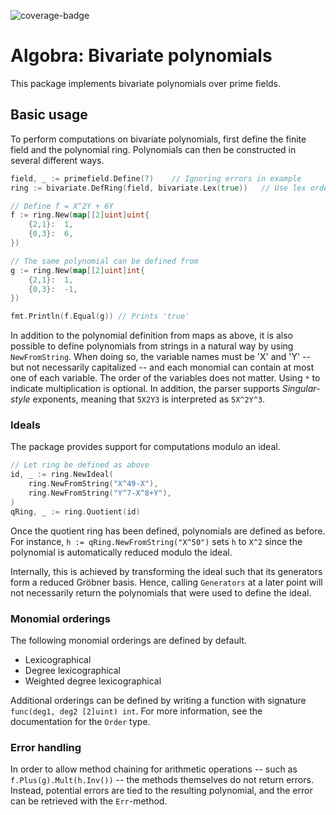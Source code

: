 ![coverage-badge](https://img.shields.io/badge/coverage-87.9%25-green?cacheSeconds=86400&style=flat)
# Algobra: Bivariate polynomials
This package implements bivariate polynomials over prime fields.

## Basic usage
To perform computations on bivariate polynomials, first define the finite field and the polynomial ring. Polynomials can then be constructed in several different ways.
```go
field, _ := primefield.Define(7)	// Ignoring errors in example
ring := bivariate.DefRing(field, bivariate.Lex(true))	// Use lex ordering with X>Y

// Define f = X^2Y + 6Y 
f := ring.New(map[[2]uint]uint{
	{2,1}:	1,
	{0,3}:	6,
})

// The same polynomial can be defined from 
g := ring.New(map[[2]uint]int{
	{2,1}:	1,
	{0,3}:	-1,
})

fmt.Println(f.Equal(g))	// Prints 'true'
```

In addition to the polynomial definition from maps as above, it is also possible to define polynomials from strings in a natural way by using `NewFromString`. When doing so, the variable names must be 'X' and 'Y' -- but not necessarily capitalized -- and each monomial can contain at most one of each variable. The order of the variables does not matter. Using `*` to indicate multiplication is optional. In addition, the parser supports _Singular-style_ exponents, meaning that `5X2Y3` is interpreted as `5X^2Y^3`.

### Ideals
The package provides support for computations modulo an ideal.

``` go
// Let ring be defined as above
id, _ := ring.NewIdeal(
	ring.NewFromString("X^49-X"),
	ring.NewFromString("Y^7-X^8+Y"),
)
qRing, _ := ring.Quotient(id)
```
Once the quotient ring has been defined, polynomials are defined as before. For instance, `h := qRing.NewFromString("X^50")` sets `h` to `X^2` since the polynomial is automatically reduced modulo the ideal.

Internally, this is achieved by transforming the ideal such that its generators form a reduced Gröbner basis. Hence, calling `Generators` at a later point will not necessarily return the polynomials that were used to define the ideal.

### Monomial orderings
The following monomial orderings are defined by default.
* Lexicographical
* Degree lexicographical
* Weighted degree lexicographical

Additional orderings can be defined by writing a function with signature `func(deg1, deg2 [2]uint) int`. For more information, see the documentation for the `Order` type.

### Error handling
In order to allow method chaining for arithmetic operations -- such as `f.Plus(g).Mult(h.Inv())` -- the methods themselves do not return errors. Instead, potential errors are tied to the resulting polynomial, and the error can be retrieved with the `Err`-method.

